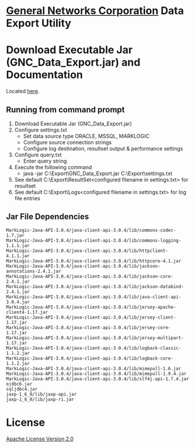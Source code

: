 # [General Networks Corporation](http://www.gennet.com/) Data Export Utility

# Download Executable Jar (GNC_Data_Export.jar) and Documentation

Located [here](http://www.gennet.com/offerings/big-data/marklogic-nosql-database-platform-services/).

## Running from command prompt

1. Download Executable Jar (GNC_Data_Export.jar)
2. Configure settings.txt 
    - Set data source type ORACLE, MSSQL, MARKLOGIC
    - Configure source connection strings
    - Configure log destination, resultset output & performance settings
3. Configure query.txt
    - Enter query string
4. Execute the following command
    - java -jar C:\Export\GNC_Data_Export.jar C:\Export\settings.txt
5. See default C:\Export\ResultSet\<configured filename in settings.txt> for resultset
6. See default C:\Export\Logs\<configured filename in settings.txt> for log file entries

## Jar File Dependencies

	MarkLogic-Java-API-3.0.4/java-client-api-3.0.4/lib/commons-codec-1.7.jar
	MarkLogic-Java-API-3.0.4/java-client-api-3.0.4/lib/commons-logging-1.1.1.jar
	MarkLogic-Java-API-3.0.4/java-client-api-3.0.4/lib/httpclient-4.1.1.jar
	MarkLogic-Java-API-3.0.4/java-client-api-3.0.4/lib/httpcore-4.1.jar
	MarkLogic-Java-API-3.0.4/java-client-api-3.0.4/lib/jackson-annotations-2.4.1.jar
	MarkLogic-Java-API-3.0.4/java-client-api-3.0.4/lib/jackson-core-2.4.1.jar
	MarkLogic-Java-API-3.0.4/java-client-api-3.0.4/lib/jackson-databind-2.4.1.jar
	MarkLogic-Java-API-3.0.4/java-client-api-3.0.4/lib/java-client-api-3.0.4.jar
	MarkLogic-Java-API-3.0.4/java-client-api-3.0.4/lib/jersey-apache-client4-1.17.jar
	MarkLogic-Java-API-3.0.4/java-client-api-3.0.4/lib/jersey-client-1.17.jar
	MarkLogic-Java-API-3.0.4/java-client-api-3.0.4/lib/jersey-core-1.17.jar
	MarkLogic-Java-API-3.0.4/java-client-api-3.0.4/lib/jersey-multipart-1.17.jar
	MarkLogic-Java-API-3.0.4/java-client-api-3.0.4/lib/logback-classic-1.1.2.jar
	MarkLogic-Java-API-3.0.4/java-client-api-3.0.4/lib/logback-core-1.1.2.jar
	MarkLogic-Java-API-3.0.4/java-client-api-3.0.4/lib/mimepull-1.6.jar
	MarkLogic-Java-API-3.0.4/java-client-api-3.0.4/lib/mimepull-1.9.4.jar
	MarkLogic-Java-API-3.0.4/java-client-api-3.0.4/lib/slf4j-api-1.7.4.jar
	ojdbc6.jar
	sqljdbc4.jar
	jaxp-1_6_0/lib/jaxp-api.jar
	jaxp-1_6_0/lib/jaxp-ri.jar

# License

[Apache License Version 2.0](https://github.com/indeedeng/util/blob/master/LICENSE)
